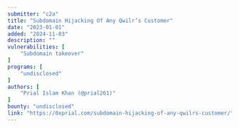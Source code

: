 ```yaml
---
submitter: "c2a"
title: "Subdomain Hijacking Of Any Qwilr’s Customer"
date: "2023-01-01"
added: "2024-11-03"
description: ""
vulnerabilities: [
    "Subdomain takeover"
]
programs: [
    "undisclosed"
]
authors: [
    "Prial Islam Khan (@prial261)"
]
bounty: "undisclosed"
link: "https://0xprial.com/subdomain-hijacking-of-any-qwilrs-customer/"
---
```




